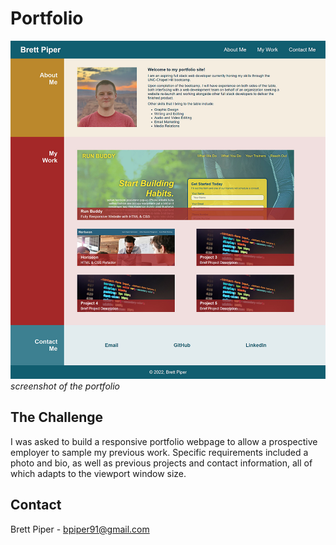 # Portfolio

![screenshot of the portfolio](./assets/images/screenshot.jpg "portfolio page")
*screenshot of the portfolio*

## The Challenge

I was asked to build a responsive portfolio webpage to allow a prospective employer to sample my previous work. Specific requirements included a photo and bio, as well as previous projects and contact information, all of which adapts to the viewport window size.

## Contact

Brett Piper - <bpiper91@gmail.com>